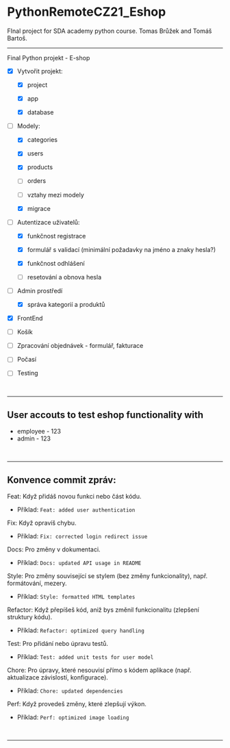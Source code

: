 # PythonRemoteCZ21_Eshop
FInal project for SDA academy python course. Tomas Brůžek and Tomáš Bartoš.

<hr>

Final Python projekt - E-shop
- [x] Vytvořit projekt:
  - [x] project
  - [x] app
  - [x] database


- [ ] Modely:
  - [x] categories
  - [x] users
  - [x] products
  - [ ] orders
  - [ ] vztahy mezi modely
  - [x] migrace


- [ ] Autentizace uživatelů:
  - [x] funkčnost registrace
  - [x] formulář s validací (minimální požadavky na jméno a znaky hesla?)
  - [x] funkčnost odhlášení
  - [ ] resetování a obnova hesla


- [ ] Admin prostředí
  - [x] správa kategorií a produktů


- [x] FrontEnd
- [ ] Košík
- [ ] Zpracování objednávek - formulář, fakturace
- [ ] Počasí
- [ ] Testing 


<br>
<hr>

## User accouts to test eshop functionality with
<ul>
<li>employee - 123</li>
<li>admin - 123</li>

</ul>
 
<br>
<hr>

## Konvence commit zpráv:
Feat: Když přidáš novou funkci nebo část kódu.
- Příklad: `Feat: added user authentication`

Fix: Když opravíš chybu.
- Příklad: `Fix: corrected login redirect issue`

Docs: Pro změny v dokumentaci.
- Příklad: `Docs: updated API usage in README`

Style: Pro změny související se stylem (bez změny funkcionality), např. formátování, mezery.
- Příklad: `Style: formatted HTML templates`

Refactor: Když přepíšeš kód, aniž bys změnil funkcionalitu (zlepšení struktury kódu).
- Příklad: `Refactor: optimized query handling`

Test: Pro přidání nebo úpravu testů.
- Příklad: `Test: added unit tests for user model`

Chore: Pro úpravy, které nesouvisí přímo s kódem aplikace (např. aktualizace závislostí, konfigurace).
- Příklad: `Chore: updated dependencies`

Perf: Když provedeš změny, které zlepšují výkon.
- Příklad: `Perf: optimized image loading`

<br>
<hr>